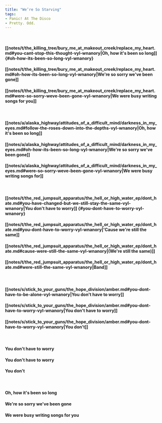```yaml
---
title: "We’re So Starving"
tags:
- Panic! At The Disco
- Pretty. Odd.
---
```

&nbsp;
#### [[notes/t/the_killing_tree/bury_me_at_makeout_creek/replace_my_heart.md#you-cant-stop-this-thought-vyl-wnanory|Oh, how it's been so long]] {#oh-how-its-been-so-long-vyl-wnanory}
#### [[notes/t/the_killing_tree/bury_me_at_makeout_creek/replace_my_heart.md#oh-how-its-been-so-long-vyl-wnanory|We're so sorry we've been gone]]
#### [[notes/t/the_killing_tree/bury_me_at_makeout_creek/replace_my_heart.md#were-so-sorry-weve-been-gone-vyl-wnanory|We were busy writing songs for you]]
&nbsp;
#### [[notes/a/alaska_highway/attitudes_of_a_difficult_mind/darkness_in_my_eyes.md#follow-the-roses-down-into-the-depths-vyl-wnanory|Oh, how it's been so long]]
#### [[notes/a/alaska_highway/attitudes_of_a_difficult_mind/darkness_in_my_eyes.md#oh-how-its-been-so-long-vyl-wnanory|We're so sorry we've been gone]]
#### [[notes/a/alaska_highway/attitudes_of_a_difficult_mind/darkness_in_my_eyes.md#were-so-sorry-weve-been-gone-vyl-wnanory|We were busy writing songs for]]
&nbsp;
#### [[notes/t/the_red_jumpsuit_apparatus/the_hell_or_high_water_ep/dont_hate.md#you-have-changed-but-we-still-stay-the-same-vyl-wnanory|You don't have to worry]] {#you-dont-have-to-worry-vyl-wnanory}
#### [[notes/t/the_red_jumpsuit_apparatus/the_hell_or_high_water_ep/dont_hate.md#you-dont-have-to-worry-vyl-wnanory|'Cause we're still the same]]
#### [[notes/t/the_red_jumpsuit_apparatus/the_hell_or_high_water_ep/dont_hate.md#cause-were-still-the-same-vyl-wnanory|(We're still the same)]]
#### [[notes/t/the_red_jumpsuit_apparatus/the_hell_or_high_water_ep/dont_hate.md#were-still-the-same-vyl-wnanory|Band]]
&nbsp;
#### [[notes/s/stick_to_your_guns/the_hope_division/amber.md#you-dont-have-to-be-alone-vyl-wnanory|You don't have to worry]]
#### [[notes/s/stick_to_your_guns/the_hope_division/amber.md#you-dont-have-to-worry-vyl-wnanory|You don't have to worry]]
#### [[notes/s/stick_to_your_guns/the_hope_division/amber.md#you-dont-have-to-worry-vyl-wnanory|You don't]]
&nbsp;
#### You don't have to worry
#### You don't have to worry
#### You don't
&nbsp;
#### Oh, how it's been so long
#### We're so sorry we've been gone
#### We were busy writing songs for you
